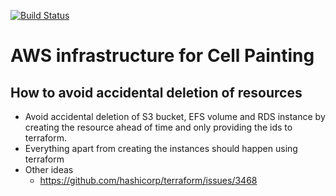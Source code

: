 [![Build Status](https://travis-ci.org/shntnu/cellpainting_aws.svg?branch=master)](https://travis-ci.org/shntnu/cellpainting_aws)

# AWS infrastructure for Cell Painting 

## How to avoid accidental deletion of resources

- Avoid accidental deletion of S3 bucket, EFS volume and RDS instance by creating the resource ahead of time and only providing the ids to terraform. 
- Everything apart from creating the instances should happen using terraform
- Other ideas 
  - https://github.com/hashicorp/terraform/issues/3468


